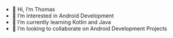 - 👋 Hi, I’m Thomas
- 👀 I’m interested in Android Development
- 🌱 I’m currently learning Kotlin and Java
- 💞️ I’m looking to collaborate on Android Development Projects

<!---
thomas1o/thomas1o is a ✨ special ✨ repository because its `README.md` (this file) appears on your GitHub profile.
You can click the Preview link to take a look at your changes.
--->
